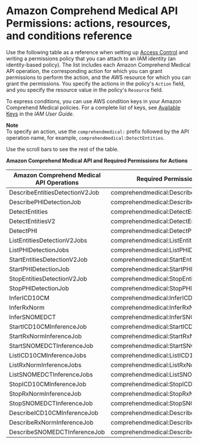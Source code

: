 # Amazon Comprehend Medical API Permissions: actions, resources, and conditions reference<a name="security-iam-resources"></a>

Use the following table as a reference when setting up [Access Control](security-iam.md#access-control-med) and writing a permissions policy that you can attach to an IAM identity \(an identity\-based policy\)\. The list includes each Amazon Comprehend Medical API operation, the corresponding action for which you can grant permissions to perform the action, and the AWS resource for which you can grant the permissions\. You specify the actions in the policy's `Action` field, and you specify the resource value in the policy's `Resource` field\. 

To express conditions, you can use AWS condition keys in your Amazon Comprehend Medical policies\. For a complete list of keys, see [Available Keys](https://docs.aws.amazon.com/IAM/latest/UserGuide/reference_policies_elements.html#AvailableKeys) in the *IAM User Guide*\. 

**Note**  
To specify an action, use the `comprehendmedical:` prefix followed by the API operation name, for example, `comprehendmedical:DetectEntities`\.

Use the scroll bars to see the rest of the table\.


**Amazon Comprehend Medical API and Required Permissions for Actions**  

| Amazon Comprehend Medical API Operations | Required Permissions \(API Actions\) | Resources | 
| --- | --- | --- | 
| DescribeEntitiesDetectionV2Job | comprehendmedical:DescribeEntitiesDetectionV2Job | \* | 
| DescribePHIDetectionJob | comprehendmedical:DescribePHIDetectionJob | \* | 
| DetectEntities | comprehendmedical:DetectEntities | \* | 
| DetectEntitiesV2 | comprehendmedical:DetectEntitiesV2 | \* | 
| DetectPHI | comprehendmedical:DetectPHI | \* | 
| ListEntitiesDetectionV2Jobs | comprehendmedical:ListEntitiesDetectionV2Jobs | \* | 
| ListPHIDetectionJobs | comprehendmedical:ListPHIDetectionJobs | \* | 
| StartEntitiesDetectionV2Job | comprehendmedical:StartEntitiesDetectionV2Job | \* | 
| StartPHIDetectionJob | comprehendmedical:StartPHIDetectionJob | \* | 
| StopEntitiesDetectionV2Job | comprehendmedical:StopEntitiesDetectionV2Job | \* | 
| StopPHIDetectionJob | comprehendmedical:StopPHIDetectionJob | \* | 
| InferICD10CM | comprehendmedical:InferICD10CM | \* | 
| InferRxNorm | comprehendmedical:InferRxNorm | \* | 
| InferSNOMEDCT | comprehendmedical:InferSNOMEDCT | \* | 
| StartICD10CMInferenceJob | comprehendmedical:StartICD10CMInferenceJob | \* | 
| StartRxNormInferenceJob | comprehendmedical:StartRxNormInferenceJob | \* | 
| StartSNOMEDCTInferenceJob | comprehendmedical:StartSNOMEDCTInferenceJob | \* | 
| ListICD10CMInferenceJobs | comprehendmedical:ListICD10CMInferenceJobs | \* | 
| ListRxNormInferenceJobs | comprehendmedical:ListRxNormInferenceJobs | \* | 
| ListSNOMEDCTInferenceJobs | comprehendmedical:ListSNOMEDCTInferenceJobs | \* | 
| StopICD10CMInferenceJob | comprehendmedical:StopICD10CMInferenceJob | \* | 
| StopRxNormInferenceJob | comprehendmedical:StopRxNormInferenceJob | \* | 
| StopSNOMEDCTInferenceJob | comprehendmedical:StopSNOMEDCTInferenceJob | \* | 
| DescribeICD10CMInferenceJob | comprehendmedical:DescribeICD10CMInferenceJob | \* | 
| DescribeRxNormInferenceJob | comprehendmedical:DescribeRxNormInferenceJob | \* | 
| DescribeSNOMEDCTInferenceJob | comprehendmedical:DescribeSNOMEDCTInferenceJob | \* | 